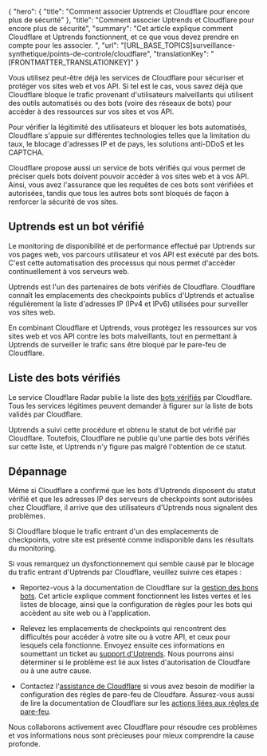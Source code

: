 {
  "hero": {
    "title": "Comment associer Uptrends et Cloudflare pour encore plus de sécurité"
  },
  "title": "Comment associer Uptrends et Cloudflare pour encore plus de sécurité",
  "summary": "Cet article explique comment Cloudflare et Uptrends fonctionnent, et ce que vous devez prendre en compte pour les associer. ",
  "url": "[URL_BASE_TOPICS]surveillance-synthetique/points-de-controle/cloudflare",
  "translationKey": "[FRONTMATTER_TRANSLATIONKEY]"
}

Vous utilisez peut-être déjà les services de Cloudflare pour sécuriser et protéger vos sites web et vos API. Si tel est le cas, vous savez déjà que Cloudflare bloque le trafic provenant d'utilisateurs malveillants qui utilisent des outils automatisés ou des bots (voire des réseaux de bots) pour accéder à des ressources sur vos sites et vos API.

Pour vérifier la légitimité des utilisateurs et bloquer les bots automatisés, Cloudflare s'appuie sur différentes technologies telles que la limitation du taux, le blocage d'adresses IP et de pays, les solutions anti-DDoS et les CAPTCHA.

Cloudflare propose aussi un service de bots vérifiés qui vous permet de préciser quels bots doivent pouvoir accéder à vos sites web et à vos API. Ainsi, vous avez l'assurance que les requêtes de ces bots sont vérifiées et autorisées, tandis que tous les autres bots sont bloqués de façon à renforcer la sécurité de vos sites.

## Uptrends est un bot vérifié

Le monitoring de disponibilité et de performance effectué par Uptrends sur vos pages web, vos parcours utilisateur et vos API est exécuté par des bots. C'est cette automatisation des processus qui nous permet d'accéder continuellement à vos serveurs web.

Uptrends est l'un des partenaires de bots vérifiés de Cloudflare. Cloudflare connaît les emplacements des checkpoints publics d'Uptrends et actualise régulièrement la liste d'adresses IP (IPv4 et IPv6) utilisées pour surveiller vos sites web.

En combinant Cloudflare et Uptrends, vous protégez les ressources sur vos sites web et vos API contre les bots malveillants, tout en permettant à Uptrends de surveiller le trafic sans être bloqué par le pare-feu de Cloudflare.

## Liste des bots vérifiés

Le service Cloudflare Radar publie la liste des [bots vérifiés]([LINK_URL_1]) par Cloudflare. Tous les services légitimes peuvent demander à figurer sur la liste de bots validés par Cloudflare.

Uptrends a suivi cette procédure et obtenu le statut de bot vérifié par Cloudflare. Toutefois, Cloudflare ne publie qu'une partie des bots vérifiés sur cette liste, et Uptrends n'y figure pas malgré l'obtention de ce statut.

## Dépannage

Même si Cloudflare a confirmé que les bots d'Uptrends disposent du statut vérifié et que les adresses IP des serveurs de checkpoints sont autorisées chez Cloudflare, il arrive que des utilisateurs d'Uptrends nous signalent des problèmes.

Si Cloudflare bloque le trafic entrant d'un des emplacements de checkpoints, votre site est présenté comme indisponible dans les résultats du monitoring.

Si vous remarquez un dysfonctionnement qui semble causé par le blocage du trafic entrant d'Uptrends par Cloudflare, veuillez suivre ces étapes :

- Reportez-vous à la documentation de Cloudflare sur la [gestion des bons bots]([LINK_URL_2]). Cet article explique comment fonctionnent les listes vertes et les listes de blocage, ainsi que la configuration de règles pour les bots qui accèdent au site web ou à l'application.

- Relevez les emplacements de checkpoints qui rencontrent des difficultés pour accéder à votre site ou à votre API, et ceux pour lesquels cela fonctionne. Envoyez ensuite ces informations en soumettant un ticket au [support d'Uptrends]([LINK_URL_3]). Nous pourrons ainsi déterminer si le problème est lié aux listes d'autorisation de Cloudfare ou à une autre cause.

- Contactez l'[assistance de Cloudflare]([LINK_URL_4]) si vous avez besoin de modifier la configuration des règles de pare-feu de Cloudfare. Assurez-vous aussi de lire la documentation de Cloudflare sur les [actions liées aux règles de pare-feu]([LINK_URL_5]).

Nous collaborons activement avec Cloudflare pour résoudre ces problèmes et vos informations nous sont précieuses pour mieux comprendre la cause profonde.